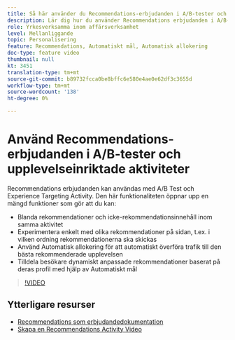 ```yaml
---
title: Så här använder du Recommendations-erbjudanden i A/B-tester och Experience Targeting-aktiviteter
description: Lär dig hur du använder Recommendations erbjudanden i A/B-tester och Experience Targeting-aktiviteter i Adobe Target.
role: Yrkesverksamma inom affärsverksamhet
level: Mellanliggande
topic: Personalisering
feature: Recommendations, Automatiskt mål, Automatisk allokering
doc-type: feature video
thumbnail: null
kt: 3451
translation-type: tm+mt
source-git-commit: b89732fcca0be8bffc6e580e4ae0e62df3c3655d
workflow-type: tm+mt
source-wordcount: '138'
ht-degree: 0%

---
```



# Använd Recommendations-erbjudanden i A/B-tester och upplevelseinriktade aktiviteter

Recommendations erbjudanden kan användas med A/B Test och Experience Targeting Activity. Den här funktionaliteten öppnar upp en mängd funktioner som gör att du kan:

* Blanda rekommendationer och icke-rekommendationsinnehåll inom samma aktivitet
* Experimentera enkelt med olika rekommendationer på sidan, t.ex. i vilken ordning rekommendationerna ska skickas
* Använd Automatisk allokering för att automatiskt överföra trafik till den bästa rekommenderade upplevelsen
* Tilldela besökare dynamiskt anpassade rekommendationer baserat på deras profil med hjälp av Automatiskt mål

>[!VIDEO](https://video.tv.adobe.com/v/28878?quality=12)

## Ytterligare resurser

* [Recommendations som erbjudandedokumentation](https://docs.adobe.com/content/help/en/target/using/recommendations/recommendations-as-an-offer.html)
* [Skapa en Recommendations Activity Video](create-a-recommendations-activity.md)
